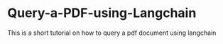 # Query-a-PDF-using-Langchain
This is a short tutorial on how to query a pdf document using langchain
